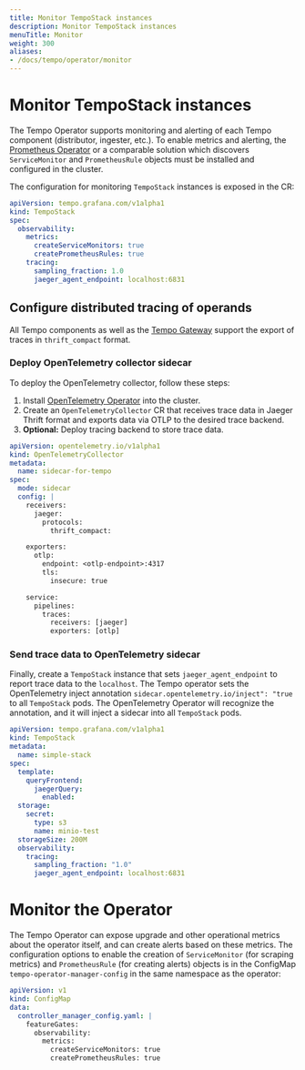 ```yaml
---
title: Monitor TempoStack instances
description: Monitor TempoStack instances
menuTitle: Monitor
weight: 300
aliases:
- /docs/tempo/operator/monitor
---
```


# Monitor TempoStack instances

The Tempo Operator supports monitoring and alerting of each Tempo component (distributor, ingester, etc.).
To enable metrics and alerting, the [Prometheus Operator](https://github.com/prometheus-operator/prometheus-operator) or a comparable solution which discovers `ServiceMonitor` and `PrometheusRule` objects must be installed and configured in the cluster.

The configuration for monitoring `TempoStack` instances is exposed in the CR:

```yaml
apiVersion: tempo.grafana.com/v1alpha1
kind: TempoStack
spec:
  observability:
    metrics:
      createServiceMonitors: true
      createPrometheusRules: true
    tracing:
      sampling_fraction: 1.0
      jaeger_agent_endpoint: localhost:6831
```

## Configure distributed tracing of operands

All Tempo components as well as the [Tempo Gateway](https://github.com/observatorium/api) support the export of traces in `thrift_compact` format.

### Deploy OpenTelemetry collector sidecar

To deploy the OpenTelemetry collector, follow these steps:
1. Install [OpenTelemetry Operator](https://opentelemetry.io/docs/k8s-operator/#getting-started) into the cluster.
2. Create an `OpenTelemetryCollector` CR that receives trace data in Jaeger Thrift format and exports data via OTLP to the desired trace backend.
3. **Optional:** Deploy tracing backend to store trace data.

```yaml
apiVersion: opentelemetry.io/v1alpha1
kind: OpenTelemetryCollector
metadata:
  name: sidecar-for-tempo
spec:
  mode: sidecar
  config: |
    receivers:
      jaeger:
        protocols:
          thrift_compact:

    exporters:
      otlp:
        endpoint: <otlp-endpoint>:4317
        tls:
          insecure: true

    service:
      pipelines:
        traces:
          receivers: [jaeger]
          exporters: [otlp]
```

### Send trace data to OpenTelemetry sidecar

Finally, create a `TempoStack` instance that sets `jaeger_agent_endpoint` to report trace data to the `localhost`. 
The Tempo operator sets the OpenTelemetry inject annotation `sidecar.opentelemetry.io/inject": "true` to all `TempoStack` pods.
The OpenTelemetry Operator will recognize the annotation, and it will inject a sidecar into all `TempoStack` pods.

```yaml
apiVersion: tempo.grafana.com/v1alpha1
kind: TempoStack
metadata:
  name: simple-stack
spec:
  template:
    queryFrontend:
      jaegerQuery:
        enabled:
  storage:
    secret:
      type: s3
      name: minio-test
  storageSize: 200M
  observability:
    tracing:
      sampling_fraction: "1.0"
      jaeger_agent_endpoint: localhost:6831
```


# Monitor the Operator

The Tempo Operator can expose upgrade and other operational metrics about the operator itself, and can create alerts based on these metrics.
The configuration options to enable the creation of `ServiceMonitor` (for scraping metrics) and `PrometheusRule` (for creating alerts) objects is in the ConfigMap `tempo-operator-manager-config` in the same namespace as the operator:

```yaml
apiVersion: v1
kind: ConfigMap
data:
  controller_manager_config.yaml: |
    featureGates:
      observability:
        metrics:
          createServiceMonitors: true
          createPrometheusRules: true
```
